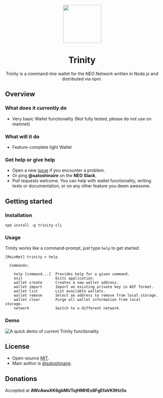 <p align="center">
  <img
    src="https://user-images.githubusercontent.com/30309816/31295829-c8d25310-ab2b-11e7-8885-fb335d0c3baf.png"
    width="125px;">
</p>

<h1 align="center">Trinity</h1>

<p align="center">
  Trinity is a command-line wallet for the NEO Network written in Node.js and distributed via npm.
</p>

## Overview

### What does it currently do

- Very basic Wallet functionality (Not fully tested, please do not use on mainnet)

### What will it do

- Feature-complete light Wallet

### Get help or give help

- Open a new [issue](https://github.com/Satoshinaire/trinity-cli/issues/new) if you encounter a problem.
- Or ping **@satoshinaire** on the **NEO Slack**.
- Pull requests welcome. You can help with wallet functionality, writing tests or documentation, or on any other feature you deem awesome.

## Getting started

### Installation

```
npm install -g trinity-cli
```

### Usage

Trinity works like a command-prompt, just type `help` to get started:

```
[MainNet] trinity > help

  Commands:

    help [command...]  Provides help for a given command.
    exit               Exits application.
    wallet create      Creates a new wallet address.
    wallet import      Import an existing private key in WIF format.
    wallet list        List available wallets.
    wallet remove      Select an address to remove from local storage.
    wallet clear       Purge all wallet information from local storage.
    network            Switch to a different network.
```

### Demo

![A quick demo of current Trinity functionality](https://i.imgur.com/OCU2eVi.gif)

## License

- Open-source [MIT](https://github.com/Satoshinaire/trinity-cli/blob/master/LICENSE.md).
- Main author is [@satoshinaire](https://github.com/satoshinaire).

## Donations

Accepted at __AWcAwoXK6gbMUTojHMHEx8FgEfaVK9Hz5s__
